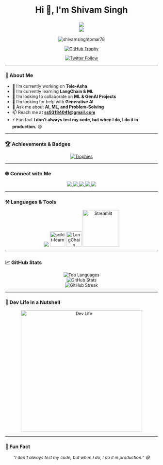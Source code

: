 <h1 align="center">Hi 👋, I'm Shivam Singh</h1>
<h3 align="center">
  <img src="https://readme-typing-svg.herokuapp.com?font=Fira+Code&pause=1000&color=36BCF7&center=true&vCenter=true&width=700&lines=Machine+Learning+%7C+AI+%7C+GenAI+Developer" />
  <br>
  <img src="https://readme-typing-svg.herokuapp.com?font=Fira+Code&pause=1000&color=36BCF7&center=true&vCenter=true&width=700&lines=Passionate+about+AI+and+Problem-Solving" />
</h3>




<p align="center">
  <img src="https://komarev.com/ghpvc/?username=shivamsinghtomar78&label=Profile%20views&color=0e75b6&style=flat" alt="shivamsinghtomar78" />
</p>

<p align="center">
  <a href="https://github.com/ryo-ma/github-profile-trophy">
    <img src="https://github-profile-trophy.vercel.app/?username=shivamsinghtomar78&margin-w=15&row=1&theme=dracula" alt="GitHub Trophy" />
  </a>
</p>

<p align="center">
  <a href="https://twitter.com/leetdaily_78" target="_blank">
    <img src="https://img.shields.io/twitter/follow/leetdaily_78?logo=twitter&style=for-the-badge" alt="Twitter Follow" />
  </a>
</p>

---

### 🚀 About Me  
- 🔭 I’m currently working on **Tele-Asha**  
- 🌱 I’m currently learning **LangChain & ML**  
- 👯 I’m looking to collaborate on **ML & GenAI Projects**  
- 🤝 I’m looking for help with **Generative AI**  
- 💬 Ask me about **AI, ML, and Problem-Solving**  
- 📫 Reach me at **ss93134041@gmail.com**  
- ⚡ Fun fact **I don’t always test my code, but when I do, I do it in production.** 😅  

---

### 🏆 Achievements & Badges  
<p align="center">
  <a href="https://github.com/ryo-ma/github-profile-trophy">
    <img src="https://github-profile-trophy.vercel.app/?username=shivamsinghtomar78&theme=onedark&no-bg=true&no-frame=true&margin-w=10" alt="Trophies" />
  </a>
</p>

---

### 🌐 Connect with Me  
<p align="center">
  <a href="https://twitter.com/leetdaily_78" target="blank">
    <img src="https://img.icons8.com/color/40/000000/twitter--v1.png" />
  </a>
  <a href="https://linkedin.com/in/shivam-singh-81b160280" target="blank">
    <img src="https://img.icons8.com/fluency/40/000000/linkedin.png" />
  </a>
  <a href="https://instagram.com/shivamsinghtomar78" target="blank">
    <img src="https://img.icons8.com/fluency/40/000000/instagram-new.png" />
  </a>
  <a href="https://www.leetcode.com/shivamsinghtomar78" target="blank">
    <img src="https://img.icons8.com/external-tal-revivo-color-tal-revivo/40/000000/external-level-up-your-coding-skills-and-quickly-land-a-job-logo-color-tal-revivo.png" />
  </a>
  <a href="https://discord.gg/shivam2215" target="blank">
    <img src="https://img.icons8.com/color/40/000000/discord--v1.png" />
  </a>
</p>

---
 
### ⚒️ Languages & Tools  
<p align="center">
  <img src="https://skillicons.dev/icons?i=c,cpp,css,html,python,java,spring,react,flask,mysql,postgres,git" />
  <img src="https://upload.wikimedia.org/wikipedia/commons/0/05/Scikit_learn_logo_small.svg" alt="scikit-learn" width="50" height="50"/>
  <img src="https://th.bing.com/th/id/OIP.DjmovUlO3lgpRU8LrI7lmAAAAA?rs=1&pid=ImgDetMain" alt="LangChain" width="50"/>
  <img src="https://streamlit.io/images/brand/streamlit-logo-primary-colormark-darktext.svg" alt="Streamlit" width="120"/>
</p>

---

### 📈 GitHub Stats  
<p align="center">
  <img src="https://github-readme-stats.vercel.app/api/top-langs/?username=shivamsinghtomar78&layout=compact&theme=radical" alt="Top Languages" />
  <br />
  <img src="https://github-readme-stats.vercel.app/api?username=shivamsinghtomar78&show_icons=true&theme=radical" alt="GitHub Stats" />
  <br />
  <img src="https://github-readme-streak-stats.herokuapp.com/?user=shivamsinghtomar78&theme=radical" alt="GitHub Streak" />
</p>

---

### 🎥 Dev Life in a Nutshell  
<p align="center">
  <img src="https://media.giphy.com/media/LmNwrBhejkK9EFP504/giphy.gif" alt="Dev Life" width="400" />
</p>

---

### 💬 Fun Fact  
<p align="center">
  <em>"I don't always test my code, but when I do, I do it in production." 😅</em>
</p>
